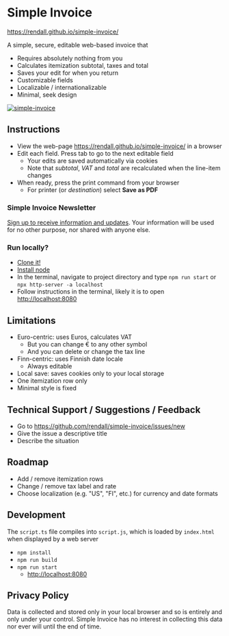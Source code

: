 # Simple Invoice

<https://rendall.github.io/simple-invoice/>

A simple, secure, editable web-based invoice that

- Requires absolutely nothing from you
- Calculates itemization subtotal, taxes and total
- Saves your edit for when you return
- Customizable fields
- Localizable / internationalizable
- Minimal, seek design

[![simple-invoice](https://user-images.githubusercontent.com/293263/123436029-e06eaf80-d5d6-11eb-887b-86d50644633f.png)](https://rendall.github.io/simple-invoice/)

## Instructions

- View the web-page <https://rendall.github.io/simple-invoice/> in a browser
- Edit each field. Press tab to go to the next editable field
  - Your edits are saved automatically via cookies
  - Note that _subtotal_, _VAT_ and _total_ are recalculated when the line-item changes
- When ready, press the print command from your browser
  - For printer (or _destination_) select **Save as PDF**

### Simple Invoice Newsletter

[Sign up to receive information and updates](https://forms.gle/Z2emMmFxmV52pDzu8). Your information will be used for no other purpose, nor shared with anyone else.

### Run locally?

- [Clone it!](https://docs.github.com/en/github/creating-cloning-and-archiving-repositories/cloning-a-repository)
- [Install node](https://nodejs.dev/learn/how-to-install-nodejs)
- In the terminal, navigate to project directory and type `npm run start` or `npx http-server -a localhost`
- Follow instructions in the terminal, likely it is to open <http://localhost:8080>

## Limitations

- Euro-centric: uses Euros, calculates VAT
  - But you can change € to any other symbol
  - And you can delete or change the tax line
- Finn-centric: uses Finnish date locale
  - Always editable
- Local save: saves cookies only to your local storage
- One itemization row only
- Minimal style is fixed

## Technical Support / Suggestions / Feedback

- Go to <https://github.com/rendall/simple-invoice/issues/new>
- Give the issue a descriptive title
- Describe the situation

## Roadmap

- Add / remove itemization rows
- Change / remove tax label and rate
- Choose localization (e.g. "US", "FI", etc.) for currency and date formats

## Development

The `script.ts` file compiles into `script.js`, which is loaded by `index.html` when displayed by a web server

 - `npm install`
 - `npm run build`
 - `npm run start`
   - <http://localhost:8080>

## Privacy Policy

Data is collected and stored only in your local browser and so is entirely and only under your control. Simple Invoice has no interest in collecting this data nor ever will until the end of time.
